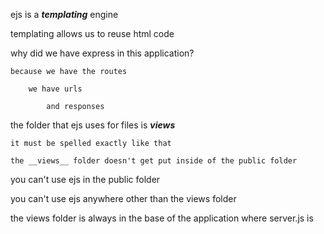 ejs is a ___templating___ engine

templating allows us to reuse html code

why did we have express in this application?
	
	because we have the routes

		we have urls 

			and responses


the folder that ejs uses for files is ___views___

	it must be spelled exactly like that

	the __views__ folder doesn't get put inside of the public folder


you can't use ejs in the public folder

you can't use ejs anywhere other than the views folder

the views folder is always in the base of the application where server.js is


